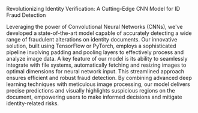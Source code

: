 Revolutionizing Identity Verification: A Cutting-Edge CNN Model for ID Fraud Detection

Leveraging the power of Convolutional Neural Networks (CNNs), we've developed a state-of-the-art model capable of accurately detecting a wide range of fraudulent alterations on identity documents. Our innovative solution, built using TensorFlow or PyTorch, employs a sophisticated pipeline involving padding and pooling layers to effectively process and analyze image data. A key feature of our model is its ability to seamlessly integrate with file systems, automatically fetching and resizing images to optimal dimensions for neural network input. This streamlined approach ensures efficient and robust fraud detection. By combining advanced deep learning techniques with meticulous image processing, our model delivers precise predictions and visually highlights suspicious regions on the document, empowering users to make informed decisions and mitigate identity-related risks.







